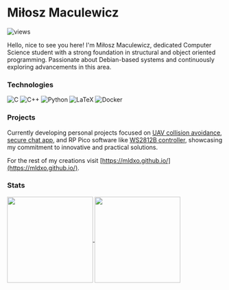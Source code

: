 # Miłosz Maculewicz 

![views](https://visitor-badge.laobi.icu/badge?page_id=mldxo.visitor-badge)

Hello, nice to see you here! I'm Miłosz Maculewicz, dedicated Computer Science student with a strong foundation in structural and object oriented programming. Passionate about Debian-based systems and continuously exploring advancements in this area.

### Technologies

![C](https://img.shields.io/badge/C-grey?style=for-the-badge)
![C++](https://img.shields.io/badge/C++-navy?style=for-the-badge)
![Python](https://img.shields.io/badge/Python-purple?style=for-the-badge)
![LaTeX](https://img.shields.io/badge/LaTeX-darkgreen?style=for-the-badge)
![Docker](https://img.shields.io/badge/Docker-blue?style=for-the-badge)

### Projects

Currently developing personal projects focused on [UAV collision avoidance](https://github.com/mldxo/uav-collision-avoidance), [secure chat app](https://github.com/mldxo/secure-chat), and RP Pico software like [WS2812B controller](https://github.com/mldxo/pico-led-controller), showcasing my commitment to innovative and practical solutions.

For the rest of my creations visit [https://mldxo.github.io/](https://mldxo.github.io/).

### Stats

<a href="https://github.com/anuraghazra/github-readme-stats">
  <img height=200 align="center" src="https://github-readme-stats.vercel.app/api?username=mldxo&show_icons=true&theme=transparent" />
</a>
<a href="https://github.com/anuraghazra/convoychat">
  <img height=200 align="center" src="https://github-readme-stats.vercel.app/api/top-langs?username=mldxo&show_icons=true&theme=transparent&layout=compact&langs_count=8&card_width=320" />
</a>
